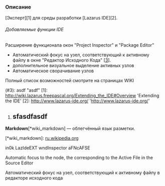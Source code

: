 
### Описание

[Эксперт][1] для среды разработки [Lazarus IDE][2].

###### Добавляемые функции IDE

Расширение функционала окон "Project Inspector" и "Package Editor"

* Автоматический фокус на узел, соответствующий к активному файлу в окне "Редактор Исходного Кода" [[3](#3)].
* дополнительное визуальное выделение активных узлов
* Автоматическое сворачивание узлов

Полный список возможностей смотрите на страницах WIKI

(#3): asdf "asdf" 
[1]: http://wiki.lazarus.freepascal.org/Extending_the_IDE#Overview 'Extending the IDE'
[2]: http://www.lazarus-ide.org/ 'http://www.lazarus-ide.org/'


[3]: http://wiki.lazarus.freepascal.org/Extending_the_IDE#Source_Editor 'window "Source Editor"'



1. ## sfasdfasdf


**Markdown**[*wiki_markdown] — облегчённый язык разметки.



[*wiki_markdown]: [ru.wikipedia.org](/wiki/Markdown "ru.wikipedia.org")


in0k LazIdeEXT wndInspector aFNcAFSE

Automatic focus to the node, the corresponding to the Active File in the Source Editor

Автоматический фокус на узел, соответствующий к активному файлу в редакторе исходного кода
